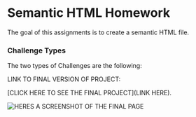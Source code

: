 # Semantic HTML Homework

The goal of this assignments is to create a semantic HTML file.

### Challenge Types 

The two types of Challenges are the following:

LINK TO FINAL VERSION OF PROJECT:

[CLICK HERE TO SEE THE FINAL PROJECT](LINK HERE).



![HERES A SCREENSHOT OF THE FINAL PAGE](./assets/images/SOME_IMAGE_NAME.png)


